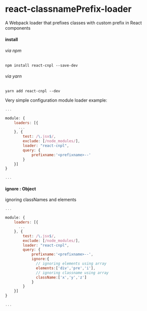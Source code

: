 # react-classnamePrefix-loader

A Webpack loader that prefixes classes with custom prefix in React components

#### install

###### via npm
```
npm install react-cnpl --save-dev
```

###### via yarn
```
yarn add react-cnpl --dev
```

Very simple configuration module loader example:

```js
...

module: {
    loaders: [{
      ...
    }, {
        test: /\.jsx$/,
        exclude: [/node_modules/],
        loader: "react-cnpl",
        query: {
            prefixname:'<prefixname>--'
        }
    }]
}

...

```

#### ignore : Object

ignoring classNames and elements

```js
...

module: {
    loaders: [{
      ...
    }, {
        test: /\.jsx$/,
        exclude: [/node_modules/],
        loader: "react-cnpl",
        query: {
            prefixname:'<prefixname>--',
            ignore:{
              // ignoring elements using array
              elements:['div','pre','i'],
              // ignoring classname using array
              className:['x','y','z']
            }
        }
    }]
}

...

```
